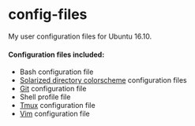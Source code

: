 # config-files

My user configuration files for Ubuntu 16.10.

#### Configuration files included:

* Bash configuration file
* [Solarized directory colorscheme](https://github.com/seebi/dircolors-solarized) configuration files
* [Git](https://git-scm.com/) configuration file
* Shell profile file
* [Tmux](https://tmux.github.io/) configuration file
* [Vim](http://www.vim.org/) configuration file
